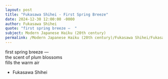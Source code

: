 ```yaml
---
layout: post
title: "Fukasawa Shihei - First Spring Breeze"
date: 2024-12-30 12:00:00 -0000
author: Fukasawa Shihei
quote: "first spring breeze —  "
subject: Modern Japanese Haiku (20th century)
permalink: /Modern Japanese Haiku (20th century)/Fukasawa Shihei/Fukasawa Shihei - First Spring Breeze
---
```


first spring breeze —  
the scent of plum blossoms  
fills the warm air


- Fukasawa Shihei
